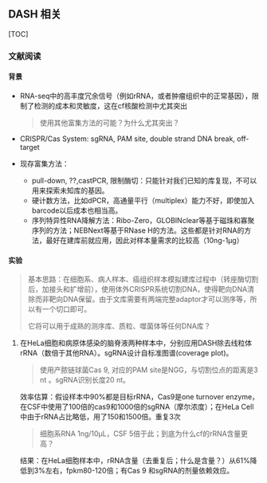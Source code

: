 ## DASH 相关

[TOC]

### 文献阅读

#### 背景

- RNA-seq中的高丰度冗余信号（例如rRNA，或者肿瘤组织中的正常基因），限制了检测的成本和灵敏度，这在cf核酸检测中尤其突出

  > 使用其他富集方法的可能？为什么尤其突出？

- CRISPR/Cas System: sgRNA, PAM site, double strand DNA break, off-target

- 现存富集方法：

  - pull-down, ??,castPCR, 限制酶切：只能针对我们已知的库复现，不可以用来探索未知库的基因。
  - 硬计数方法，比如dPCR，高通量平行（multiplex）能力不好，即使加入barcode以后成本也相当高。
  - 序列特异性RNA降解方法：Ribo-Zero，GLOBINclear等基于磁珠和寡聚序列的方法；NEBNext等基于RNase H的方法。这些都是针对RNA的方法，最好在建库前就应用，因此对样本量需求的比较高（10ng-1μg）

#### 实验

> 基本思路：在细胞系、病人样本、癌组织样本模拟建库过程中（转座酶切割后，加接头和扩增前），使用体外CRISPR系统切割DNA，使得靶向DNA清除而非靶向DNA保留。由于文库需要有两端完整adaptor才可以测序等，所以有一个切口即可。
>
> 它将可以用于成熟的测序库、质粒、噬菌体等任何DNA库？

1. 在HeLa细胞和病原体感染的脑脊液两种样本中，分别应用DASH除去线粒体rRNA（数倍于其他RNA）。sgRNA设计自标准图谱(coverage plot)。

   > 使用产脓链球菌Cas 9, 对应的PAM site是NGG，与切割位点的距离是3 nt 。sgRNA识别长度20 nt。

   效率估算：假设样本中90%都是目标rRNA，Cas9是one turnover enzyme，在CSF中使用了100倍的cas9和1000倍的sgRNA（摩尔浓度）；在HeLa Cell中由于rRNA占比略低，用了150和1500倍。重复3次

   > 细胞系RNA 1ng/10μL，CSF 5倍于此；到底为什么cf的rRNA含量更高？

   结果：在HeLa细胞样本中，rRNA含量（去重复后；什么是含量？）从61%降低到3%左右，fpkm80-120倍；有Cas 9 和sgRNA的剂量依赖效应。



